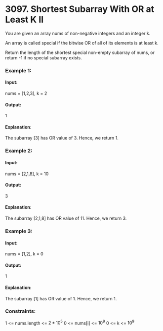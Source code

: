 # 3097. Shortest Subarray With OR at Least K II
You are given an array nums of non-negative integers and an integer k.

An array is called special if the bitwise OR of all of its elements is at least k.

Return the length of the shortest special non-empty 
subarray
 of nums, or return -1 if no special subarray exists.

### Example 1:
#### Input:
nums = [1,2,3], k = 2
#### Output:
1
#### Explanation:
The subarray [3] has OR value of 3. Hence, we return 1.

### Example 2:
#### Input:
nums = [2,1,8], k = 10
#### Output:
3
#### Explanation:
The subarray [2,1,8] has OR value of 11. Hence, we return 3.

### Example 3:
#### Input:
nums = [1,2], k = 0
#### Output: 
1
#### Explanation:
The subarray [1] has OR value of 1. Hence, we return 1.

### Constraints:
1 <= nums.length <= $`2 * 10^5`$
0 <= nums[i] <= $`10^9`$
0 <= k <= $`10^9`$

